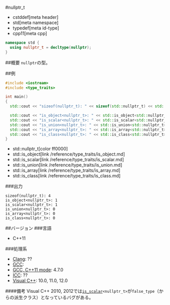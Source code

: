 #nullptr_t
* cstddef[meta header]
* std[meta namespace]
* typedef[meta id-type]
* cpp11[meta cpp]

```cpp
namespace std {
  using nullptr_t = decltype(nullptr);
}
```

##概要
`nullptr`の型。

##例
```cpp
#include <iostream>
#include <type_traits>

int main()
{
  std::cout << "sizeof(nullptr_t): " << sizeof(std::nullptr_t) << std::endl; // equals to sizeof(void*)

  std::cout << "is_object<nullptr_t>: " << std::is_object<std::nullptr_t>::value << std::endl;
  std::cout << "is_scalar<nullptr_t>: " << std::is_scalar<std::nullptr_t>::value << std::endl; // 0 on VS 2010～2012
  std::cout << "is_union<nullptr_t>: " << std::is_union<std::nullptr_t>::value << std::endl;
  std::cout << "is_array<nullptr_t>: " << std::is_array<std::nullptr_t>::value << std::endl;
  std::cout << "is_class<nullptr_t>: " << std::is_class<std::nullptr_t>::value << std::endl;
}
```
* std::nullptr_t[color ff0000]
* std::is_object[link /reference/type_traits/is_object.md]
* std::is_scalar[link /reference/type_traits/is_scalar.md]
* std::is_union[link /reference/type_traits/is_union.md]
* std::is_array[link /reference/type_traits/is_array.md]
* std::is_class[link /reference/type_traits/is_class.md]

###出力
```
sizeof(nullptr_t): 4
is_object<nullptr_t>: 1
is_scalar<nullptr_t>: 1
is_union<nullptr_t>: 0
is_array<nullptr_t>: 0
is_class<nullptr_t>: 0
```

##バージョン
###言語
- C++11

###処理系
- [Clang](/implementation.md#clang): ??
- [GCC](/implementation.md#gcc): 
- [GCC, C++11 mode](/implementation.md#gcc): 4.7.0
- [ICC](/implementation.md#icc): ??
- [Visual C++](/implementation.md#visual_cpp): 10.0, 11.0, 12.0

####備考
Visual C++ 2010, 2012では[`is_scalar`](../type_traits/is_scalar.md)`<nullptr_t>`が`false_type`（からの派生クラス）となっているバグがある。

